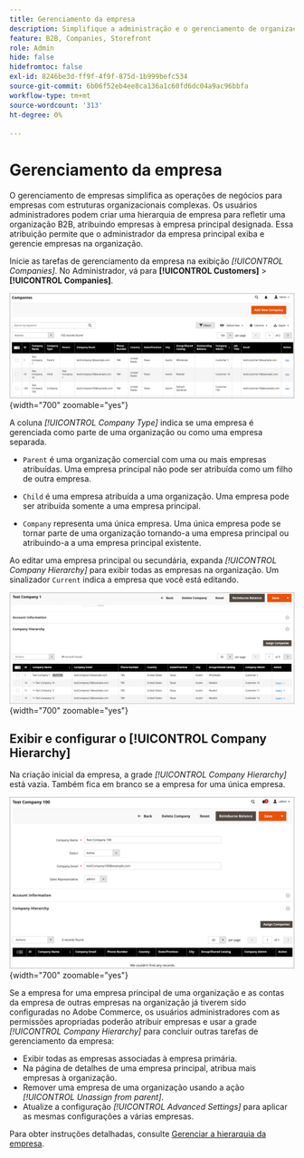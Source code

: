 ```yaml
---
title: Gerenciamento da empresa
description: Simplifique a administração e o gerenciamento de organizações B2B com modelos operacionais complexos.
feature: B2B, Companies, Storefront
role: Admin
hide: false
hidefromtoc: false
exl-id: 8246be3d-ff9f-4f9f-875d-1b999befc534
source-git-commit: 6b06f52eb4ee8ca136a1c60fd6dc04a9ac96bbfa
workflow-type: tm+mt
source-wordcount: '313'
ht-degree: 0%

---
```


# Gerenciamento da empresa

O gerenciamento de empresas simplifica as operações de negócios para empresas com estruturas organizacionais complexas. Os usuários administradores podem criar uma hierarquia de empresa para refletir uma organização B2B, atribuindo empresas à empresa principal designada. Essa atribuição permite que o administrador da empresa principal exiba e gerencie empresas na organização.

Inicie as tarefas de gerenciamento da empresa na exibição *[!UICONTROL Companies]*. No Administrador, vá para **[!UICONTROL Customers]** > **[!UICONTROL Companies]**.

![Grade Gerenciar Empresas B2B](./assets/companies-grid-view.png){width="700" zoomable="yes"}

A coluna *[!UICONTROL Company Type]* indica se uma empresa é gerenciada como parte de uma organização ou como uma empresa separada.

- `Parent` é uma organização comercial com uma ou mais empresas atribuídas. Uma empresa principal não pode ser atribuída como um filho de outra empresa.

- `Child` é uma empresa atribuída a uma organização. Uma empresa pode ser atribuída somente a uma empresa principal.

- `Company` representa uma única empresa. Uma única empresa pode se tornar parte de uma organização tornando-a uma empresa principal ou atribuindo-a a uma empresa principal existente.

Ao editar uma empresa principal ou secundária, expanda *[!UICONTROL Company Hierarchy]* para exibir todas as empresas na organização. Um sinalizador `Current` indica a empresa que você está editando.

![Grade de Hierarquia da Empresa B2B](./assets/company-detail-hierarchy-current-flag.png){width="700" zoomable="yes"}

## Exibir e configurar o [!UICONTROL Company Hierarchy]

Na criação inicial da empresa, a grade *[!UICONTROL Company Hierarchy]* está vazia. Também fica em branco se a empresa for uma única empresa.

![Grade de Hierarquia da Empresa B2B](./assets/company-hierarchy-grid.png){width="700" zoomable="yes"}

Se a empresa for uma empresa principal de uma organização e as contas da empresa de outras empresas na organização já tiverem sido configuradas no Adobe Commerce, os usuários administradores com as permissões apropriadas poderão atribuir empresas e usar a grade *[!UICONTROL Company Hierarchy]* para concluir outras tarefas de gerenciamento da empresa:

- Exibir todas as empresas associadas à empresa primária.
- Na página de detalhes de uma empresa principal, atribua mais empresas à organização.
- Remover uma empresa de uma organização usando a ação *[!UICONTROL Unassign from parent]*.
- Atualize a configuração *[!UICONTROL Advanced Settings]* para aplicar as mesmas configurações a várias empresas.

Para obter instruções detalhadas, consulte [Gerenciar a hierarquia da empresa](manage-company-hierarchy.md).


